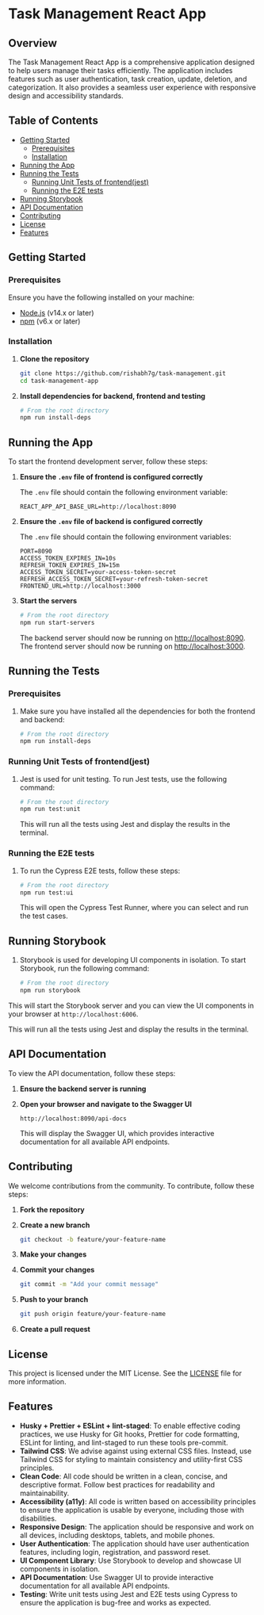 # Task Management React App

## Overview

The Task Management React App is a comprehensive application designed to help users manage their tasks efficiently. The application includes features such as user authentication, task creation, update, deletion, and categorization. It also provides a seamless user experience with responsive design and accessibility standards.

## Table of Contents

-   [Getting Started](#getting-started)
    -   [Prerequisites](#prerequisites)
    -   [Installation](#installation)
-   [Running the App](#running-the-app)
-   [Running the Tests](#running-the-tests)
    -   [Running Unit Tests of frontend(jest)](#running-unit-tests-of-frontendjest)
    -   [Running the E2E tests](#running-the-e2e-tests)
-   [Running Storybook](#running-storybook)
-   [API Documentation](#api-documentation)
-   [Contributing](#contributing)
-   [License](#license)
-   [Features](#features)

## Getting Started

### Prerequisites

Ensure you have the following installed on your machine:

-   [Node.js](https://nodejs.org/en/download/) (v14.x or later)
-   [npm](https://www.npmjs.com/get-npm) (v6.x or later)

### Installation

1. **Clone the repository**

    ```sh
    git clone https://github.com/rishabh7g/task-management.git
    cd task-management-app
    ```

2. **Install dependencies for backend, frontend and testing**

    ```bash
    # From the root directory
    npm run install-deps
    ```

## Running the App

To start the frontend development server, follow these steps:

1. **Ensure the `.env` file of frontend is configured correctly**

    The `.env` file should contain the following environment variable:

    ```env
    REACT_APP_API_BASE_URL=http://localhost:8090
    ```

2. **Ensure the `.env` file of backend is configured correctly**

    The `.env` file should contain the following environment variables:

    ```env
    PORT=8090
    ACCESS_TOKEN_EXPIRES_IN=10s
    REFRESH_TOKEN_EXPIRES_IN=15m
    ACCESS_TOKEN_SECRET=your-access-token-secret
    REFRESH_ACCESS_TOKEN_SECRET=your-refresh-token-secret
    FRONTEND_URL=http://localhost:3000
    ```

3. **Start the servers**

    ```bash
    # From the root directory
    npm run start-servers
    ```

    The backend server should now be running on [http://localhost:8090](http://localhost:8090).
    The frontend server should now be running on [http://localhost:3000](http://localhost:3000).

## Running the Tests

### Prerequisites

1. Make sure you have installed all the dependencies for both the frontend and backend:

    ```bash
    # From the root directory
    npm run install-deps
    ```

### Running Unit Tests of frontend(jest)

1. Jest is used for unit testing. To run Jest tests, use the following command:

    ```bash
    # From the root directory
    npm run test:unit
    ```

    This will run all the tests using Jest and display the results in the terminal.

### Running the E2E tests

1. To run the Cypress E2E tests, follow these steps:

    ```bash
    # From the root directory
    npm run test:ui
    ```

    This will open the Cypress Test Runner, where you can select and run the test cases.

## Running Storybook

1. Storybook is used for developing UI components in isolation. To start Storybook, run the following command:

    ```bash
    # From the root directory
    npm run storybook
    ```

This will start the Storybook server and you can view the UI components in your browser at `http://localhost:6006`.

This will run all the tests using Jest and display the results in the terminal.

## API Documentation

To view the API documentation, follow these steps:

1. **Ensure the backend server is running**

2. **Open your browser and navigate to the Swagger UI**

    ```url
    http://localhost:8090/api-docs
    ```

    This will display the Swagger UI, which provides interactive documentation for all available API endpoints.

## Contributing

We welcome contributions from the community. To contribute, follow these steps:

1. **Fork the repository**

2. **Create a new branch**

    ```sh
    git checkout -b feature/your-feature-name
    ```

3. **Make your changes**

4. **Commit your changes**

    ```sh
    git commit -m "Add your commit message"
    ```

5. **Push to your branch**

    ```sh
    git push origin feature/your-feature-name
    ```

6. **Create a pull request**

## License

This project is licensed under the MIT License. See the [LICENSE](LICENSE) file for more information.

## Features

-   **Husky + Prettier + ESLint + lint-staged**: To enable effective coding practices, we use Husky for Git hooks, Prettier for code formatting, ESLint for linting, and lint-staged to run these tools pre-commit.
-   **Tailwind CSS**: We advise against using external CSS files. Instead, use Tailwind CSS for styling to maintain consistency and utility-first CSS principles.
-   **Clean Code**: All code should be written in a clean, concise, and descriptive format. Follow best practices for readability and maintainability.
-   **Accessibility (a11y)**: All code is written based on accessibility principles to ensure the application is usable by everyone, including those with disabilities.
-   **Responsive Design**: The application should be responsive and work on all devices, including desktops, tablets, and mobile phones.
-   **User Authentication**: The application should have user authentication features, including login, registration, and password reset.
-   **UI Component Library**: Use Storybook to develop and showcase UI components in isolation.
-   **API Documentation**: Use Swagger UI to provide interactive documentation for all available API endpoints.
-   **Testing**: Write unit tests using Jest and E2E tests using Cypress to ensure the application is bug-free and works as expected.
